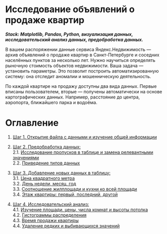 # Исследование объявлений о продаже квартир

**_Stack: Matplotlib, Pandas, Python, визуализация данных, исследовательский анализ данных, предобработка данных._**

В вашем распоряжении данные сервиса Яндекс.Недвижимость — архив объявлений о продаже квартир в Санкт-Петербурге и соседних населённых пунктов за несколько лет. Нужно научиться определять рыночную стоимость объектов недвижимости. Ваша задача — установить параметры. Это позволит построить автоматизированную систему: она отследит аномалии и мошенническую деятельность. 

По каждой квартире на продажу доступны два вида данных. Первые вписаны пользователем, вторые — получены автоматически на основе картографических данных. Например, расстояние до центра, аэропорта, ближайшего парка и водоёма.

# Оглавление
1. [Шаг 1. Открытие файла с данными и изучение общей информации](#step1)

2. [Шаг 2. Предобработка данных:](#step2)<br>
 2.1. [Исследование пропусков в таблице и замена релевантными значениями](#step2-1)<br>
 2.2. [Приведение типов данных](#step2-2)<br>
 
3. [Шаг 3. Добавление новых данных в таблицу:](#step-3)<br>
 3.1. [Цена квадратного метра](#step3-1)<br>
 3.2. [День недели, месяц, год](#step3-2)<br>
 3.3. [Соотношение жилплощади и кухни ко всей площади](#step3-3)<br>
 3.4. [Этаж квартиры: первый, последний, другой](#step3-4)<br>
 
4. [Шаг 4. Исследовательский анализ:](#step-4)<br>
 4.1. [Изучение площади, цены, числа комнат и высоты потолка](#step4-1)<br>
 4.2. [Гистограммы распределения](#step4-2)<br>
 4.3. [Время продажи квартиры](#step4-3)<br>
 4.4. [Удаление редких и выбивающихся значений](#step4-4)<br>
